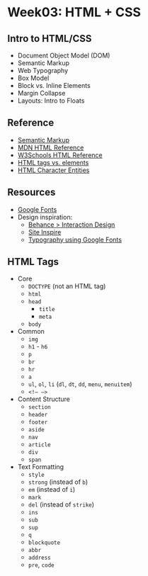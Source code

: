 # Week03: HTML + CSS  

## Intro to HTML/CSS  
* Document Object Model (DOM)
* Semantic Markup  
* Web Typography  
* Box Model  
* Block vs. Inline Elements  
* Margin Collapse
* Layouts: Intro to Floats

## Reference  
* [Semantic Markup](https://en.wikipedia.org/wiki/Semantic_HTML)
* [MDN HTML Reference](https://developer.mozilla.org/en-US/docs/Web/HTML/Reference)
* [W3Schools HTML Reference](http://www.w3schools.com/tags/default.asp)
* [HTML tags vs. elements](https://en.wikipedia.org/wiki/HTML_element#Elements_vs._tags)  
* [HTML Character Entities](http://www.w3schools.com/html/html_entities.asp)

## Resources  
* [Google Fonts](https://www.google.com/fonts)  
* Design inspiration:
    - [Behance > Interaction Design](https://www.behance.net/search?field=51)
    - [Site Inspire](http://www.siteinspire.com)
    - [Typography using Google Fonts](http://femmebot.github.io/google-type/)


## HTML Tags  

- Core  
    - `DOCTYPE` (not an HTML tag)  
    - `html`   
    - `head`  
      - `title`
      - `meta`  
    - `body`  
- Common  
    - `img`
    - `h1` - `h6`  
    - `p`  
    - `br`  
    - `hr`  
    - `a`  
    - `ul`, `ol`, `li` (`dl`, `dt`, `dd`, `menu`, `menuitem`)  
    - `<!— —>`  
- Content Structure  
    - `section`  
    - `header`  
    - `footer`  
    - `aside`  
    - `nav`  
    - `article`  
    - `div`  
    - `span`  
- Text Formatting  
    - `style`  
    - `strong` (instead of `b`)  
    - `em` (instead of `i`)  
    - `mark`  
    - `del` (instead of `strike`)  
    - `ins`  
    - `sub`  
    - `sup`  
    - `q`  
    - `blockquote`  
    - `abbr`  
    - `address`  
    - `pre`, `code`
